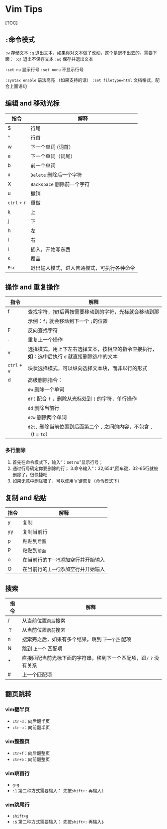 # Vim Tips

[TOC]



## `:`命令模式

`:w` 存储文本
`:q` 退出文本，如果你对文本做了改动，这个是退不出去的。需要下面：
`:q!` 退出不保存文本
`:wq` 保存并退出文本

`:set nu` 显示行号
`:set nonu` 不显示行号

`:syntax enable` 语法高亮 （如果支持的话）
`:set filetype=html` 文档格式，配合上面语句



## 编辑 and 移动光标

| 指令       | 解释                                       |
| ---------- | ------------------------------------------ |
| $          | 行尾                                       |
| ^          | 行首                                       |
| w          | 下一个单词 (词首）                         |
| e          | 下一个单词（词尾）                         |
| b          | 前一个单词                                 |
| x          | `Delete` 删除后一个字符                    |
| X          | `Backspace` 删除前一个字符                 |
| u          | 撤销                                       |
| `ctrl` + r | 重做                                       |
| k          | 上                                         |
| j          | 下                                         |
| h          | 左                                         |
| l          | 右                                         |
| i          | 插入，开始写东西                           |
| s          | 覆盖                                       |
| `Esc`      | 退出输入模式，进入普通模式，可执行各种命令 |



## 操作 and 重复操作

| 指令       | 解释                                                         |
| ---------- | ------------------------------------------------------------ |
| f          | 查找字符，按f后再按需要移动到的字符，光标就会移动到那        |
|            | 示例：`f;` 就会移动到下一个 `;`的位置                        |
| F          | 反向查找字符                                                 |
| .          | 重复上一个操作                                               |
| v          | 选择模式，用上下左右选择文本，按相应的指令直接执行，**如**：选中后执行 `d` 就直接删除选中的文本 |
| `ctrl` + v | 块状选择模式，可以纵向选择文本块，而非以行的形式             |
| d          | 高级删除指令：                                               |
|            | `dw` 删除一个单词                                            |
|            | `df(` 配合 `f` ，删除从光标处到 `(` 的字符，单行操作         |
|            | `dd` 删除当前行                                              |
|            | `d2w` 删除两个单词                                           |
|            | `d2t,` 删除当前位置到后面第二个 `,` 之间的内容，不包含 `,` （t = `to`） |

### 多行删除

1. 首先在命令模式下，输入“：set nu”显示行号；
2. 通过行号确定你要删除的行； 3.命令输入“：32,65d”,回车键，32-65行就被删除了，很快捷吧
3.  如果无意中删除错了，可以使用‘u’键恢复（命令模式下） 







## 复制 and 粘贴

| 指令 | 解释                                 |
| ---- | ------------------------------------ |
| y    | 复制                                 |
| yy   | 复制当前行                           |
| p    | 粘贴到`后面`                         |
| P    | 粘贴到`前面`                         |
| o    | 在当前行的`下一行`添加空行并开始输入 |
| O    | 在当前行的`上一行`添加空行并开始输入 |

## 搜索

| 指令 | 解释                                                         |
| ---- | ------------------------------------------------------------ |
| /    | 从当前位置`向后`搜索                                         |
| ？   | 从当前位置`后前`搜索                                         |
| n    | 搜索完之后，如果有多个结果，跳到 `下一个匹` 配项             |
| N    | 跳到 `上一个` 匹配项                                         |
| *    | 直接匹配当前光标下面的字符串，移到下一个匹配项，跟`/` `?` 没有关系 |
| #    | 上一个匹配项                                                 |

## 翻页跳转

### vim翻半页

- `ctr-d`：向后翻半页
- `ctr-u`：向前翻半页

### vim整整页

- `ctr+f`：向后翻整页
- `ctr+b`：向前翻整页

### vim跳首行

- `g+g`
- `:1`
  第二种方式需要输入：
  先按`shift+:`
  再输入`1`

### vim跳尾行

- `shift+g`
- `:$`
  第二种方式需要输入：
  先按`shift+:`
  再输入`$`



